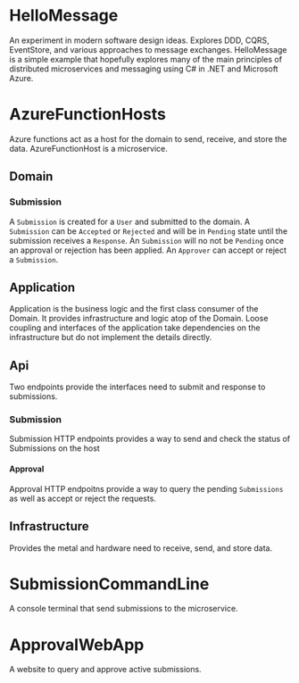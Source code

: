 # HelloMessage 
An experiment in modern software design ideas.
Explores DDD, CQRS, EventStore, and various approaches to message exchanges. HelloMessage is a simple example that hopefully explores many of the main principles of 
distributed microservices and messaging using C# in .NET and Microsoft Azure.

# AzureFunctionHosts
Azure functions act as a host for the domain to send, receive, and store the data. AzureFunctionHost is a microservice.
## Domain
### Submission
A `Submission` is created for a `User` and submitted to the domain. 
A `Submission` can be `Accepted` or `Rejected` and will be in `Pending` state until the submission receives a `Response`.
An `Submission` will no not be `Pending` once an approval or rejection has been applied.
An `Approver` can accept or reject a `Submission`.

## Application
Application is the business logic and the first class consumer of the Domain. It provides infrastructure and logic atop of the Domain. Loose coupling and interfaces of the application 
take dependencies on the infrastructure but do not implement the details directly.

## Api
Two endpoints provide the interfaces need to submit and response to submissions.

### Submission
Submission HTTP endpoints provides a way to send and check the status of Submissions on the host

#### Approval
Approval HTTP endpoitns provide a way to query the pending `Submissions` as well as accept or reject the requests.

## Infrastructure
Provides the metal and hardware need to receive, send, and store data.

# SubmissionCommandLine
A console terminal that send submissions to the microservice.

# ApprovalWebApp
A website to query and approve active submissions.
